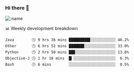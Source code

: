 ### Hi there 👋

<!--
**lv2020/lv2020** is a ✨ _special_ ✨ repository because its `README.md` (this file) appears on your GitHub profile.

Here are some ideas to get you started:

- 🔭 I’m currently working on ...
- 🌱 I’m currently learning ...
- 👯 I’m looking to collaborate on ...
- 🤔 I’m looking for help with ...
- 💬 Ask me about ...
- 📫 How to reach me: ...
- 😄 Pronouns: ...
- ⚡ Fun fact: ...
-->
![:name](https://count.getloli.com/get/@:lv2020)
 <!-- waka-box start -->
📊 Weekly development breakdown
```text
Java        🕓 9 hrs 36 mins █████████▋░░░░░░░░░░░ 46.2%
Other       🕓 6 hrs 52 mins ██████▉░░░░░░░░░░░░░░ 33.0%
Python      🕓 2 hrs 50 mins ██▊░░░░░░░░░░░░░░░░░░ 13.6%
Objective-J 🕓 1 hr 18 mins  █▎░░░░░░░░░░░░░░░░░░░  6.3%
Bash        🕓 6 mins        ░░░░░░░░░░░░░░░░░░░░░  0.5%
```
<!-- Powered by https://github.com/YouEclipse/waka-box-go . -->
<!-- waka-box end -->
